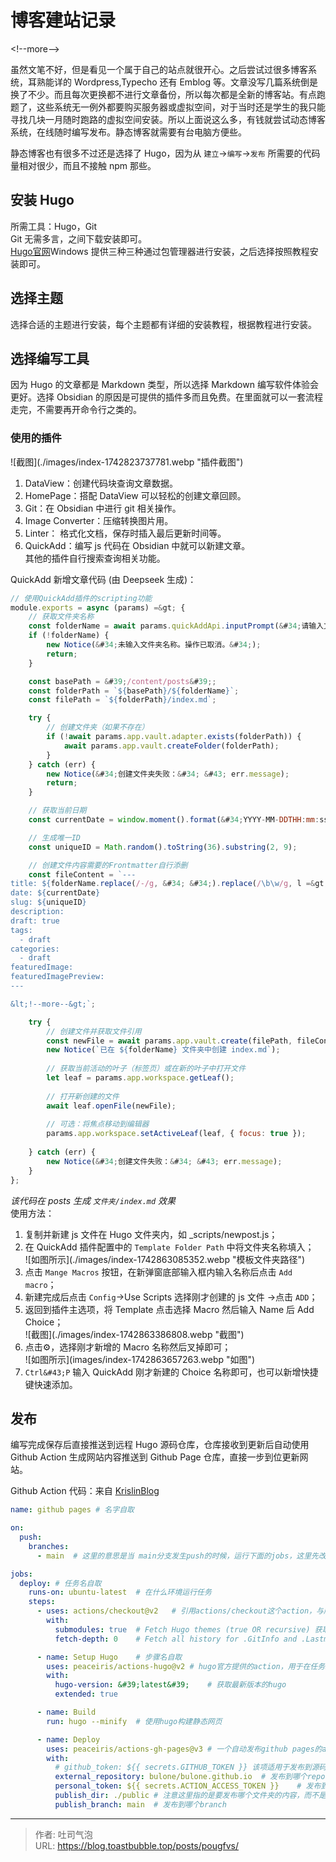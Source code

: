 # 博客建站记录


&lt;!--more--&gt;

虽然文笔不好，但是看见一个属于自己的站点就很开心。之后尝试过很多博客系统，耳熟能详的 Wordpress,Typecho 还有 Emblog 等。文章没写几篇系统倒是换了不少。而且每次更换都不进行文章备份，所以每次都是全新的博客站。有点跑题了，这些系统无一例外都要购买服务器或虚拟空间，对于当时还是学生的我只能寻找几块一月随时跑路的虚拟空间安装。所以上面说这么多，有钱就尝试动态博客系统，在线随时编写发布。静态博客就需要有台电脑方便些。

静态博客也有很多不过还是选择了 Hugo，因为从 `建立`-&gt;`编写`-&gt;`发布` 所需要的代码量相对很少，而且不接触 npm 那些。

## 安装 Hugo

所需工具：Hugo，Git  
Git 无需多言，之间下载安装即可。  
[Hugo官网](https://gohugo.io/installation/)Windows 提供三种三种通过包管理器进行安装，之后选择按照教程安装即可。

## 选择主题
选择合适的主题进行安装，每个主题都有详细的安装教程，根据教程进行安装。

## 选择编写工具

因为 Hugo 的文章都是 Markdown 类型，所以选择 Markdown 编写软件体验会更好。选择 Obsidian 的原因是可提供的插件多而且免费。在里面就可以一套流程走完，不需要再开命令行之类的。

### 使用的插件

![截图](./images/index-1742823737781.webp &#34;插件截图&#34;)
1. DataView：创建代码块查询文章数据。
2. HomePage：搭配 DataView 可以轻松的创建文章回顾。
3. Git：在 Obsidian 中进行 git 相关操作。
4. Image Converter：压缩转换图片用。
5. Linter： 格式化文档，保存时插入最后更新时间等。
6. QuickAdd：编写 js 代码在 Obsidian 中就可以新建文章。  
其他的插件自行搜索查询相关功能。

QuickAdd 新增文章代码 (由 Deepseek 生成)：
```javascript
// 使用QuickAdd插件的scripting功能
module.exports = async (params) =&gt; {
    // 获取文件夹名称
    const folderName = await params.quickAddApi.inputPrompt(&#34;请输入文件夹名称&#34;);
    if (!folderName) {
        new Notice(&#34;未输入文件夹名称。操作已取消。&#34;);
        return;
    }

    const basePath = &#39;/content/posts&#39;;
    const folderPath = `${basePath}/${folderName}`;
    const filePath = `${folderPath}/index.md`;

    try {
        // 创建文件夹（如果不存在）
        if (!await params.app.vault.adapter.exists(folderPath)) {
            await params.app.vault.createFolder(folderPath);
        }
    } catch (err) {
        new Notice(&#34;创建文件夹失败：&#34; &#43; err.message);
        return;
    }

    // 获取当前日期
    const currentDate = window.moment().format(&#34;YYYY-MM-DDTHH:mm:ss&#43;08:00&#34;);

    // 生成唯一ID
    const uniqueID = Math.random().toString(36).substring(2, 9);

    // 创建文件内容需要的Frontmatter自行添删
    const fileContent = `---
title: ${folderName.replace(/-/g, &#34; &#34;).replace(/\b\w/g, l =&gt; l.toUpperCase())}
date: ${currentDate}
slug: ${uniqueID}
description:
draft: true
tags:
  - draft
categories:
  - draft
featuredImage: 
featuredImagePreview: 
---

&lt;!--more--&gt;`;

    try {
        // 创建文件并获取文件引用
        const newFile = await params.app.vault.create(filePath, fileContent);
        new Notice(`已在 ${folderName} 文件夹中创建 index.md`);
        
        // 获取当前活动的叶子（标签页）或在新的叶子中打开文件
        let leaf = params.app.workspace.getLeaf();
        
        // 打开新创建的文件
        await leaf.openFile(newFile);
        
        // 可选：将焦点移动到编辑器
        params.app.workspace.setActiveLeaf(leaf, { focus: true });
        
    } catch (err) {
        new Notice(&#34;创建文件失败：&#34; &#43; err.message);
    }
};
```
*该代码在 posts 生成 `文件夹/index.md` 效果*  
使用方法：
1. 复制并新建 js 文件在 Hugo 文件夹内，如 _scripts/newpost.js；
2. 在 QuickAdd 插件配置中的 `Template Folder Path` 中将文件夹名称填入；  
   ![如图所示](./images/index-1742863085352.webp &#34;模板文件夹路径&#34;)
3. 点击 `Mange Macros` 按钮，在新弹窗底部输入框内输入名称后点击 `Add macro`；
4. 新建完成后点击 `Config`-&gt;Use Scripts 选择刚才创建的 js 文件 -&gt;点击 `ADD`；
5. 返回到插件主选项，将 Template 点击选择 Macro 然后输入 Name 后 Add Choice；  
   ![截图](./images/index-1742863386808.webp &#34;截图&#34;)
6. 点击⚙，选择刚才新增的 Macro 名称然后叉掉即可；  
   ![如图所示](images/index-1742863657263.webp &#34;如图&#34;)
7. `Ctrl&#43;P` 输入 QuickAdd 刚才新建的 Choice 名称即可，也可以新增快捷键快速添加。

## 发布
编写完成保存后直接推送到远程 Hugo 源码仓库，仓库接收到更新后自动使用 Github Action 生成网站内容推送到 Github Page 仓库，直接一步到位更新网站。

Github Action 代码：来自 [KrislinBlog](https://krislinzhao.github.io/docs/create-a-wesite-using-github-pages-and-hugo)
```yml
name: github pages # 名字自取

on:
  push:
    branches:
      - main  # 这里的意思是当 main分支发生push的时候，运行下面的jobs，这里先改为github-actions

jobs:
  deploy: # 任务名自取
    runs-on: ubuntu-latest	# 在什么环境运行任务
    steps:
      - uses: actions/checkout@v2	# 引用actions/checkout这个action，与所在的github仓库同名
        with:
          submodules: true  # Fetch Hugo themes (true OR recursive) 获取submodule主题
          fetch-depth: 0    # Fetch all history for .GitInfo and .Lastmod

      - name: Setup Hugo	# 步骤名自取
        uses: peaceiris/actions-hugo@v2	# hugo官方提供的action，用于在任务环境中获取hugo
        with:
          hugo-version: &#39;latest&#39;	# 获取最新版本的hugo
          extended: true

      - name: Build
        run: hugo --minify	# 使用hugo构建静态网页

      - name: Deploy
        uses: peaceiris/actions-gh-pages@v3	# 一个自动发布github pages的action
        with:
          # github_token: ${{ secrets.GITHUB_TOKEN }} 该项适用于发布到源码相同repo的情况，不能用于发布到其他repo
          external_repository: bulone/bulone.github.io	# 发布到哪个repo
          personal_token: ${{ secrets.ACTION_ACCESS_TOKEN }}	# 发布到其他repo需要提供上面生成的personal access token
          publish_dir: ./public	# 注意这里指的是要发布哪个文件夹的内容，而不是指发布到目的仓库的什么位置，因为hugo默认生成静态网页到public文件夹，所以这里发布public文件夹里的内容
          publish_branch: main	# 发布到哪个branch

```

---

> 作者: 吐司气泡  
> URL: https://blog.toastbubble.top/posts/pougfvs/  

